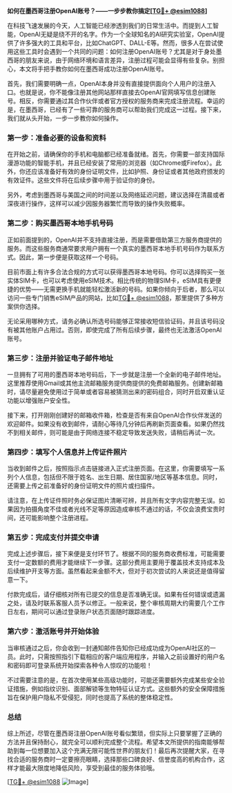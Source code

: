 **如何在墨西哥注册OpenAI账号？——一步步教你搞定[[TG💪+ @esim1088](https://t.me/s/esim1088)]**

在科技飞速发展的今天，人工智能已经渗透到我们的日常生活中。而提到人工智能，OpenAI无疑是绕不开的名字。作为一个全球知名的AI研究实验室，OpenAI提供了许多强大的工具和平台，比如ChatGPT、DALL-E等。然而，很多人在尝试使用这些工具时会遇到一个共同的问题：如何注册OpenAI账号？尤其是对于身处墨西哥的朋友来说，由于网络环境和语言差异，注册过程可能会显得有些复杂。别担心，本文将手把手教你如何在墨西哥成功注册OpenAI账号。

首先，我们需要明确一点，OpenAI本身并没有直接提供面向个人用户的注册入口。也就是说，你不能像注册其他网站那样直接去OpenAI官网填写信息创建账号。相反，你需要通过其合作伙伴或者官方授权的服务商来完成注册流程。幸运的是，在墨西哥，已经有了一些可靠的服务商可以帮助我们完成这一过程。接下来，我们就从头开始，一步一步教你如何操作。

### 第一步：准备必要的设备和资料

在开始之前，请确保你的手机和电脑都已经准备就绪。首先，你需要一部支持国际漫游功能的智能手机，并且已经安装了常用的浏览器（如Chrome或Firefox）。此外，你还应该准备好有效的身份证明文件，比如护照、身份证或者其他政府颁发的有效证件。这些文件将在后续步骤中用于验证你的身份。

另外，考虑到墨西哥与美国之间的时间差以及网络延迟问题，建议选择在清晨或者深夜进行操作，这样可以减少因服务器繁忙而导致的操作失败概率。

### 第二步：购买墨西哥本地手机号码

正如前面提到的，OpenAI并不支持直接注册，而是需要借助第三方服务商提供的服务。而这些服务商通常要求用户拥有一个真实的墨西哥本地手机号码作为联系方式。因此，第一步便是获取这样一个号码。

目前市面上有许多合法合规的方式可以获得墨西哥本地号码。你可以选择购买一张实体SIM卡，也可以考虑使用eSIM技术。相比传统的物理SIM卡，eSIM具有更便捷的优势——无需更换手机就能轻松激活新的号码。如果你倾向于后者，那么可以访问一些专门销售eSIM产品的网站，比如[TG💪+ @esim1088](https://t.me/s/esim1088)，那里提供了多种方案供你选择。

无论采用哪种方式，请务必确认所选号码能够正常接收短信验证码，并且该号码没有被其他账户占用过。否则，即使完成了所有后续步骤，最终也无法激活OpenAI账号。

### 第三步：注册并验证电子邮件地址

一旦拥有了可用的墨西哥本地号码后，下一步就是注册一个全新的电子邮件地址。这里推荐使用Gmail或其他主流邮箱服务提供商提供的免费邮箱服务。创建新邮箱时，请尽量避免使用过于简单或者容易被猜测出来的密码组合，同时开启双重认证功能以增强账户安全性。

接下来，打开刚刚创建好的邮箱收件箱，检查是否有来自OpenAI合作伙伴发送的欢迎邮件。如果没有收到邮件，请耐心等待几分钟后再刷新页面查看。如果仍然找不到相关邮件，则可能是由于网络连接不稳定导致发送失败，请稍后再试一次。

### 第四步：填写个人信息并上传证件照片

当收到邮件之后，按照指示点击链接进入正式注册页面。在这里，你需要填写一系列个人信息，包括但不限于姓名、出生日期、居住国家/地区等基本信息。同时，还需要上传之前准备好的身份证明文件的照片或扫描件。

请注意，在上传证件照时务必保证图片清晰可辨，并且所有文字内容完整无误。如果因为拍摄角度不佳或者光线不足等原因造成审核不通过的话，不仅会浪费宝贵时间，还可能影响整个注册进程。

### 第五步：完成支付并提交申请

完成上述步骤后，接下来便是支付环节了。根据不同的服务商收费标准，可能需要支付一定数额的费用才能继续下一步骤。这部分费用主要用于覆盖技术支持成本及后续维护开支等方面。虽然看起来金额不大，但对于初次尝试的人来说还是值得留意一下。

付款完成后，请仔细核对所有已提交的信息是否准确无误。如果有任何错误或遗漏之处，请及时联系客服人员予以修正。一般来说，整个审核周期大约需要几个工作日左右，期间可以通过登录账户状态页面随时跟踪进度。

### 第六步：激活账号并开始体验

当审核通过之后，你会收到一封通知邮件告知你已经成功成为OpenAI社区的一员。此时，只需按照指引下载相应的客户端应用程序，并输入之前设置好的用户名和密码即可登录系统开始探索各种令人惊叹的功能啦！

不过需要注意的是，在首次使用某些高级功能时，可能还需要额外完成某些安全验证措施，例如指纹识别、面部解锁等生物特征认证方式。这些额外的安全保障措施旨在保护用户隐私不受侵犯，同时也提高了系统的整体稳定性。

### 总结

综上所述，尽管在墨西哥注册OpenAI账号看似繁琐，但实际上只要掌握了正确的方法并且保持耐心，就完全可以顺利完成整个流程。希望本文所提供的指南能够帮助到每一位想要加入这个充满无限可能性世界的朋友们！最后再次提醒大家，在寻找合适的服务商时一定要擦亮眼睛，选择那些口碑良好、信誉度高的机构合作，这样才能最大限度地降低风险，享受到最佳的服务体验哦。

[[TG💪+ @esim1088](https://t.me/s/esim1088) ![Image](https://i.postimg.cc/4NQfJmqS/Snipaste-2025-05-13-00-14-12.png)]